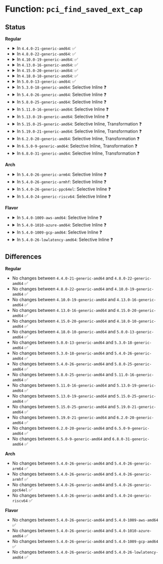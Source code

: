 # Function: <code>pci_find_saved_ext_cap</code>

## Status
<b>Regular</b>
<ul>
<li>
<details>
<summary>In <code>4.4.0-21-generic-amd64</code>: ✅</summary>

```c
struct pci_cap_saved_state * pci_find_saved_ext_cap(struct pci_dev * dev, u16 cap)
```

```json
{
  "name": "pci_find_saved_ext_cap",
  "collision_type": "Unique Global",
  "inline_type": "No",
  "funcs": [
    {
      "addr": 18446744071583263408,
      "name": "pci_find_saved_ext_cap",
      "external": true,
      "loc": "drivers/pci/pci.c:956",
      "file": "drivers/pci/pci.c",
      "inline": "seen, unknown",
      "caller_inline": [],
      "caller_func": [
        "drivers/pci/vc.c:pci_save_vc_state",
        "drivers/pci/vc.c:pci_restore_vc_state"
      ]
    }
  ],
  "symbols": [
    {
      "addr": 18446744071583263408,
      "name": "pci_find_saved_ext_cap",
      "section": ".text",
      "bind": "STB_GLOBAL",
      "size": 47
    }
  ]
}
```
</details>
</li>
<li>
<details>
<summary>In <code>4.8.0-22-generic-amd64</code>: ✅</summary>

```c
struct pci_cap_saved_state * pci_find_saved_ext_cap(struct pci_dev * dev, u16 cap)
```

```json
{
  "name": "pci_find_saved_ext_cap",
  "collision_type": "Unique Global",
  "inline_type": "No",
  "funcs": [
    {
      "addr": 18446744071583573568,
      "name": "pci_find_saved_ext_cap",
      "external": true,
      "loc": "drivers/pci/pci.c:977",
      "file": "drivers/pci/pci.c",
      "inline": "seen, unknown",
      "caller_inline": [],
      "caller_func": [
        "drivers/pci/vc.c:pci_restore_vc_state",
        "drivers/pci/vc.c:pci_save_vc_state"
      ]
    }
  ],
  "symbols": [
    {
      "addr": 18446744071583573568,
      "name": "pci_find_saved_ext_cap",
      "section": ".text",
      "bind": "STB_GLOBAL",
      "size": 47
    }
  ]
}
```
</details>
</li>
<li>
<details>
<summary>In <code>4.10.0-19-generic-amd64</code>: ✅</summary>

```c
struct pci_cap_saved_state * pci_find_saved_ext_cap(struct pci_dev * dev, u16 cap)
```

```json
{
  "name": "pci_find_saved_ext_cap",
  "collision_type": "Unique Global",
  "inline_type": "No",
  "funcs": [
    {
      "addr": 18446744071583710160,
      "name": "pci_find_saved_ext_cap",
      "external": true,
      "loc": "drivers/pci/pci.c:1002",
      "file": "drivers/pci/pci.c",
      "inline": "seen, unknown",
      "caller_inline": [],
      "caller_func": [
        "drivers/pci/vc.c:pci_restore_vc_state",
        "drivers/pci/vc.c:pci_save_vc_state"
      ]
    }
  ],
  "symbols": [
    {
      "addr": 18446744071583710160,
      "name": "pci_find_saved_ext_cap",
      "section": ".text",
      "bind": "STB_GLOBAL",
      "size": 47
    }
  ]
}
```
</details>
</li>
<li>
<details>
<summary>In <code>4.13.0-16-generic-amd64</code>: ✅</summary>

```c
struct pci_cap_saved_state * pci_find_saved_ext_cap(struct pci_dev * dev, u16 cap)
```

```json
{
  "name": "pci_find_saved_ext_cap",
  "collision_type": "Unique Global",
  "inline_type": "No",
  "funcs": [
    {
      "addr": 18446744071583751168,
      "name": "pci_find_saved_ext_cap",
      "external": true,
      "loc": "drivers/pci/pci.c:998",
      "file": "drivers/pci/pci.c",
      "inline": "seen, unknown",
      "caller_inline": [],
      "caller_func": [
        "drivers/pci/vc.c:pci_restore_vc_state",
        "drivers/pci/vc.c:pci_save_vc_state"
      ]
    }
  ],
  "symbols": [
    {
      "addr": 18446744071583751168,
      "name": "pci_find_saved_ext_cap",
      "section": ".text",
      "bind": "STB_GLOBAL",
      "size": 43
    }
  ]
}
```
</details>
</li>
<li>
<details>
<summary>In <code>4.15.0-20-generic-amd64</code>: ✅</summary>

```c
struct pci_cap_saved_state * pci_find_saved_ext_cap(struct pci_dev * dev, u16 cap)
```

```json
{
  "name": "pci_find_saved_ext_cap",
  "collision_type": "Unique Global",
  "inline_type": "No",
  "funcs": [
    {
      "addr": 18446744071584010208,
      "name": "pci_find_saved_ext_cap",
      "external": true,
      "loc": "drivers/pci/pci.c:1001",
      "file": "drivers/pci/pci.c",
      "inline": "seen, unknown",
      "caller_inline": [],
      "caller_func": [
        "drivers/pci/vc.c:pci_restore_vc_state",
        "drivers/pci/vc.c:pci_save_vc_state"
      ]
    }
  ],
  "symbols": [
    {
      "addr": 18446744071584010208,
      "name": "pci_find_saved_ext_cap",
      "section": ".text",
      "bind": "STB_GLOBAL",
      "size": 43
    }
  ]
}
```
</details>
</li>
<li>
<details>
<summary>In <code>4.18.0-10-generic-amd64</code>: ✅</summary>

```c
struct pci_cap_saved_state * pci_find_saved_ext_cap(struct pci_dev * dev, u16 cap)
```

```json
{
  "name": "pci_find_saved_ext_cap",
  "collision_type": "Unique Global",
  "inline_type": "No",
  "funcs": [
    {
      "addr": 18446744071584205824,
      "name": "pci_find_saved_ext_cap",
      "external": true,
      "loc": "drivers/pci/pci.c:1013",
      "file": "drivers/pci/pci.c",
      "inline": "seen, unknown",
      "caller_inline": [],
      "caller_func": [
        "drivers/pci/vc.c:pci_restore_vc_state",
        "drivers/pci/vc.c:pci_save_vc_state"
      ]
    }
  ],
  "symbols": [
    {
      "addr": 18446744071584205824,
      "name": "pci_find_saved_ext_cap",
      "section": ".text",
      "bind": "STB_GLOBAL",
      "size": 45
    }
  ]
}
```
</details>
</li>
<li>
<details>
<summary>In <code>5.0.0-13-generic-amd64</code>: ✅</summary>

```c
struct pci_cap_saved_state * pci_find_saved_ext_cap(struct pci_dev * dev, u16 cap)
```

```json
{
  "name": "pci_find_saved_ext_cap",
  "collision_type": "Unique Global",
  "inline_type": "No",
  "funcs": [
    {
      "addr": 18446744071584293632,
      "name": "pci_find_saved_ext_cap",
      "external": true,
      "loc": "drivers/pci/pci.c:1184",
      "file": "drivers/pci/pci.c",
      "inline": "seen, unknown",
      "caller_inline": [],
      "caller_func": [
        "drivers/pci/vc.c:pci_restore_vc_state",
        "drivers/pci/vc.c:pci_save_vc_state",
        "drivers/pci/pcie/dpc.c:pci_restore_dpc_state",
        "drivers/pci/pcie/dpc.c:pci_save_dpc_state"
      ]
    }
  ],
  "symbols": [
    {
      "addr": 18446744071584293632,
      "name": "pci_find_saved_ext_cap",
      "section": ".text",
      "bind": "STB_GLOBAL",
      "size": 45
    }
  ]
}
```
</details>
</li>
<li>
<details>
<summary>In <code>5.3.0-18-generic-amd64</code>: Selective Inline ❓</summary>

```c
struct pci_cap_saved_state * pci_find_saved_ext_cap(struct pci_dev * dev, u16 cap)
```

```json
{
  "name": "pci_find_saved_ext_cap",
  "collision_type": "Unique Global",
  "inline_type": "Selective",
  "funcs": [
    {
      "addr": 18446744071584484505,
      "name": "pci_find_saved_ext_cap",
      "external": true,
      "loc": "drivers/pci/pci.c:1213",
      "file": "drivers/pci/pci.c",
      "inline": "not declared, inlined",
      "caller_inline": [],
      "caller_func": [
        "drivers/pci/vc.c:pci_restore_vc_state",
        "drivers/pci/vc.c:pci_save_vc_state",
        "drivers/pci/pcie/dpc.c:pci_restore_dpc_state",
        "drivers/pci/pcie/dpc.c:pci_save_dpc_state"
      ]
    }
  ],
  "symbols": [
    {
      "addr": 18446744071584487888,
      "name": "pci_find_saved_ext_cap",
      "section": ".text",
      "bind": "STB_GLOBAL",
      "size": 45
    }
  ]
}
```
</details>
</li>
<li>
<details>
<summary>In <code>5.4.0-26-generic-amd64</code>: Selective Inline ❓</summary>

```c
struct pci_cap_saved_state * pci_find_saved_ext_cap(struct pci_dev * dev, u16 cap)
```

```json
{
  "name": "pci_find_saved_ext_cap",
  "collision_type": "Unique Global",
  "inline_type": "Selective",
  "funcs": [
    {
      "addr": 18446744071584620199,
      "name": "pci_find_saved_ext_cap",
      "external": true,
      "loc": "drivers/pci/pci.c:1209",
      "file": "drivers/pci/pci.c",
      "inline": "not declared, inlined",
      "caller_inline": [],
      "caller_func": [
        "drivers/pci/vc.c:pci_restore_vc_state",
        "drivers/pci/vc.c:pci_save_vc_state",
        "drivers/pci/pcie/dpc.c:pci_restore_dpc_state",
        "drivers/pci/pcie/dpc.c:pci_save_dpc_state"
      ]
    }
  ],
  "symbols": [
    {
      "addr": 18446744071584623472,
      "name": "pci_find_saved_ext_cap",
      "section": ".text",
      "bind": "STB_GLOBAL",
      "size": 45
    }
  ]
}
```
</details>
</li>
<li>
<details>
<summary>In <code>5.8.0-25-generic-amd64</code>: Selective Inline ❓</summary>

```c
struct pci_cap_saved_state * pci_find_saved_ext_cap(struct pci_dev * dev, u16 cap)
```

```json
{
  "name": "pci_find_saved_ext_cap",
  "collision_type": "Unique Global",
  "inline_type": "Selective",
  "funcs": [
    {
      "addr": 18446744071585303599,
      "name": "pci_find_saved_ext_cap",
      "external": true,
      "loc": "drivers/pci/pci.c:1274",
      "file": "drivers/pci/pci.c",
      "inline": "not declared, inlined",
      "caller_inline": [
        "drivers/pci/pci.c:pci_save_state"
      ],
      "caller_func": [
        "drivers/pci/vc.c:pci_restore_vc_state",
        "drivers/pci/vc.c:pci_save_vc_state",
        "drivers/pci/pcie/aer.c:pci_restore_aer_state",
        "drivers/pci/pcie/aer.c:pci_save_aer_state",
        "drivers/pci/pcie/dpc.c:pci_restore_dpc_state",
        "drivers/pci/pcie/dpc.c:pci_save_dpc_state"
      ]
    }
  ],
  "symbols": [
    {
      "addr": 18446744071585306384,
      "name": "pci_find_saved_ext_cap",
      "section": ".text",
      "bind": "STB_GLOBAL",
      "size": 45
    }
  ]
}
```
</details>
</li>
<li>
<details>
<summary>In <code>5.11.0-16-generic-amd64</code>: Selective Inline ❓</summary>

```c
struct pci_cap_saved_state * pci_find_saved_ext_cap(struct pci_dev * dev, u16 cap)
```

```json
{
  "name": "pci_find_saved_ext_cap",
  "collision_type": "Unique Global",
  "inline_type": "Selective",
  "funcs": [
    {
      "addr": 18446744071585459794,
      "name": "pci_find_saved_ext_cap",
      "external": true,
      "loc": "drivers/pci/pci.c:1408",
      "file": "drivers/pci/pci.c",
      "inline": "not declared, inlined",
      "caller_inline": [
        "drivers/pci/pci.c:pci_save_state"
      ],
      "caller_func": [
        "drivers/pci/vc.c:pci_restore_vc_state",
        "drivers/pci/vc.c:pci_save_vc_state",
        "drivers/pci/pcie/aer.c:pci_restore_aer_state",
        "drivers/pci/pcie/aer.c:pci_save_aer_state",
        "drivers/pci/pcie/dpc.c:pci_restore_dpc_state",
        "drivers/pci/pcie/dpc.c:pci_save_dpc_state",
        "drivers/pci/pcie/ptm.c:pci_restore_ptm_state",
        "drivers/pci/pcie/ptm.c:pci_save_ptm_state"
      ]
    }
  ],
  "symbols": [
    {
      "addr": 18446744071585463008,
      "name": "pci_find_saved_ext_cap",
      "section": ".text",
      "bind": "STB_GLOBAL",
      "size": 45
    }
  ]
}
```
</details>
</li>
<li>
<details>
<summary>In <code>5.13.0-19-generic-amd64</code>: Selective Inline ❓</summary>

```c
struct pci_cap_saved_state * pci_find_saved_ext_cap(struct pci_dev * dev, u16 cap)
```

```json
{
  "name": "pci_find_saved_ext_cap",
  "collision_type": "Unique Global",
  "inline_type": "Selective",
  "funcs": [
    {
      "addr": 18446744071585339682,
      "name": "pci_find_saved_ext_cap",
      "external": true,
      "loc": "drivers/pci/pci.c:1438",
      "file": "drivers/pci/pci.c",
      "inline": "not declared, inlined",
      "caller_inline": [
        "drivers/pci/pci.c:pci_save_state"
      ],
      "caller_func": [
        "drivers/pci/vc.c:pci_restore_vc_state",
        "drivers/pci/vc.c:pci_save_vc_state",
        "drivers/pci/pcie/aer.c:pci_restore_aer_state",
        "drivers/pci/pcie/aer.c:pci_save_aer_state",
        "drivers/pci/pcie/dpc.c:pci_restore_dpc_state",
        "drivers/pci/pcie/dpc.c:pci_save_dpc_state",
        "drivers/pci/pcie/ptm.c:pci_restore_ptm_state",
        "drivers/pci/pcie/ptm.c:pci_save_ptm_state"
      ]
    }
  ],
  "symbols": [
    {
      "addr": 18446744071585343120,
      "name": "pci_find_saved_ext_cap",
      "section": ".text",
      "bind": "STB_GLOBAL",
      "size": 45
    }
  ]
}
```
</details>
</li>
<li>
<details>
<summary>In <code>5.15.0-25-generic-amd64</code>: Selective Inline, Transformation ❓</summary>

```c
struct pci_cap_saved_state * pci_find_saved_ext_cap(struct pci_dev * dev, u16 cap)
```

```json
{
  "name": "pci_find_saved_ext_cap",
  "collision_type": "Unique Global",
  "inline_type": "Selective",
  "funcs": [
    {
      "addr": 18446744071585796554,
      "name": "pci_find_saved_ext_cap",
      "external": true,
      "loc": "drivers/pci/pci.c:1448",
      "file": "drivers/pci/pci.c",
      "inline": "not declared, inlined",
      "caller_inline": [
        "drivers/pci/pci.c:pci_save_state"
      ],
      "caller_func": [
        "drivers/pci/vc.c:pci_restore_vc_state",
        "drivers/pci/vc.c:pci_save_vc_state",
        "drivers/pci/pcie/aer.c:pci_restore_aer_state",
        "drivers/pci/pcie/aer.c:pci_save_aer_state",
        "drivers/pci/pcie/dpc.c:pci_restore_dpc_state",
        "drivers/pci/pcie/dpc.c:pci_save_dpc_state",
        "drivers/pci/pcie/ptm.c:pci_restore_ptm_state",
        "drivers/pci/pcie/ptm.c:pci_save_ptm_state"
      ]
    }
  ],
  "symbols": [
    {
      "addr": 18446744071592364085,
      "name": "pci_find_saved_ext_cap.cold",
      "section": ".text",
      "bind": "STB_LOCAL",
      "size": 28
    },
    {
      "addr": 18446744071585799552,
      "name": "pci_find_saved_ext_cap",
      "section": ".text",
      "bind": "STB_GLOBAL",
      "size": 89
    }
  ]
}
```
</details>
</li>
<li>
<details>
<summary>In <code>5.19.0-21-generic-amd64</code>: Selective Inline, Transformation ❓</summary>

```c
struct pci_cap_saved_state * pci_find_saved_ext_cap(struct pci_dev * dev, u16 cap)
```

```json
{
  "name": "pci_find_saved_ext_cap",
  "collision_type": "Unique Global",
  "inline_type": "Selective",
  "funcs": [
    {
      "addr": 18446744071586984258,
      "name": "pci_find_saved_ext_cap",
      "external": true,
      "loc": "drivers/pci/pci.c:1509",
      "file": "drivers/pci/pci.c",
      "inline": "not declared, inlined",
      "caller_inline": [
        "drivers/pci/pci.c:pci_save_state"
      ],
      "caller_func": [
        "drivers/pci/vc.c:pci_restore_vc_state",
        "drivers/pci/vc.c:pci_save_vc_state",
        "drivers/pci/pcie/aspm.c:pci_restore_aspm_l1ss_state",
        "drivers/pci/pcie/aspm.c:pci_save_aspm_l1ss_state",
        "drivers/pci/pcie/aer.c:pci_restore_aer_state",
        "drivers/pci/pcie/aer.c:pci_save_aer_state",
        "drivers/pci/pcie/dpc.c:pci_restore_dpc_state",
        "drivers/pci/pcie/dpc.c:pci_save_dpc_state",
        "drivers/pci/pcie/ptm.c:pci_restore_ptm_state",
        "drivers/pci/pcie/ptm.c:pci_save_ptm_state"
      ]
    }
  ],
  "symbols": [
    {
      "addr": 18446744071594226330,
      "name": "pci_find_saved_ext_cap.cold",
      "section": ".text",
      "bind": "STB_LOCAL",
      "size": 28
    },
    {
      "addr": 18446744071586987472,
      "name": "pci_find_saved_ext_cap",
      "section": ".text",
      "bind": "STB_GLOBAL",
      "size": 113
    }
  ]
}
```
</details>
</li>
<li>
<details>
<summary>In <code>6.2.0-20-generic-amd64</code>: Selective Inline, Transformation ❓</summary>

```c
struct pci_cap_saved_state * pci_find_saved_ext_cap(struct pci_dev * dev, u16 cap)
```

```json
{
  "name": "pci_find_saved_ext_cap",
  "collision_type": "Unique Global",
  "inline_type": "Selective",
  "funcs": [
    {
      "addr": 18446744071588151031,
      "name": "pci_find_saved_ext_cap",
      "external": true,
      "loc": "drivers/pci/pci.c:1487",
      "file": "drivers/pci/pci.c",
      "inline": "not declared, inlined",
      "caller_inline": [
        "drivers/pci/pci.c:pci_save_state"
      ],
      "caller_func": [
        "drivers/pci/vc.c:pci_restore_vc_state",
        "drivers/pci/vc.c:pci_save_vc_state",
        "drivers/pci/pcie/aer.c:pci_restore_aer_state",
        "drivers/pci/pcie/aer.c:pci_save_aer_state",
        "drivers/pci/pcie/dpc.c:pci_restore_dpc_state",
        "drivers/pci/pcie/dpc.c:pci_save_dpc_state",
        "drivers/pci/pcie/ptm.c:pci_restore_ptm_state",
        "drivers/pci/pcie/ptm.c:pci_save_ptm_state"
      ]
    }
  ],
  "symbols": [
    {
      "addr": 18446744071596208506,
      "name": "pci_find_saved_ext_cap.cold",
      "section": ".text",
      "bind": "STB_LOCAL",
      "size": 28
    },
    {
      "addr": 18446744071588154560,
      "name": "pci_find_saved_ext_cap",
      "section": ".text",
      "bind": "STB_GLOBAL",
      "size": 113
    }
  ]
}
```
</details>
</li>
<li>
<details>
<summary>In <code>6.5.0-9-generic-amd64</code>: Selective Inline, Transformation ❓</summary>

```c
struct pci_cap_saved_state * pci_find_saved_ext_cap(struct pci_dev * dev, u16 cap)
```

```json
{
  "name": "pci_find_saved_ext_cap",
  "collision_type": "Unique Global",
  "inline_type": "Selective",
  "funcs": [
    {
      "addr": 18446744071588426583,
      "name": "pci_find_saved_ext_cap",
      "external": true,
      "loc": "drivers/pci/pci.c:1525",
      "file": "drivers/pci/pci.c",
      "inline": "not declared, inlined",
      "caller_inline": [
        "drivers/pci/pci.c:pci_save_state"
      ],
      "caller_func": [
        "drivers/pci/vc.c:pci_restore_vc_state",
        "drivers/pci/vc.c:pci_save_vc_state",
        "drivers/pci/pcie/aer.c:pci_restore_aer_state",
        "drivers/pci/pcie/aer.c:pci_save_aer_state",
        "drivers/pci/pcie/dpc.c:pci_restore_dpc_state",
        "drivers/pci/pcie/dpc.c:pci_save_dpc_state",
        "drivers/pci/pcie/ptm.c:pci_restore_ptm_state",
        "drivers/pci/pcie/ptm.c:pci_save_ptm_state"
      ]
    }
  ],
  "symbols": [
    {
      "addr": 18446744071596733664,
      "name": "pci_find_saved_ext_cap.cold",
      "section": ".text",
      "bind": "STB_LOCAL",
      "size": 28
    },
    {
      "addr": 18446744071588430080,
      "name": "pci_find_saved_ext_cap",
      "section": ".text",
      "bind": "STB_GLOBAL",
      "size": 113
    }
  ]
}
```
</details>
</li>
<li>
<details>
<summary>In <code>6.8.0-31-generic-amd64</code>: Selective Inline, Transformation ❓</summary>

```c
struct pci_cap_saved_state * pci_find_saved_ext_cap(struct pci_dev * dev, u16 cap)
```

```json
{
  "name": "pci_find_saved_ext_cap",
  "collision_type": "Unique Global",
  "inline_type": "Selective",
  "funcs": [
    {
      "addr": 18446744071588722903,
      "name": "pci_find_saved_ext_cap",
      "external": true,
      "loc": "drivers/pci/pci.c:1623",
      "file": "drivers/pci/pci.c",
      "inline": "not declared, inlined",
      "caller_inline": [
        "drivers/pci/pci.c:pci_save_state"
      ],
      "caller_func": [
        "drivers/pci/vc.c:pci_restore_vc_state",
        "drivers/pci/vc.c:pci_save_vc_state",
        "drivers/pci/pcie/aer.c:pci_restore_aer_state",
        "drivers/pci/pcie/aer.c:pci_save_aer_state",
        "drivers/pci/pcie/dpc.c:pci_restore_dpc_state",
        "drivers/pci/pcie/dpc.c:pci_save_dpc_state",
        "drivers/pci/pcie/ptm.c:pci_restore_ptm_state",
        "drivers/pci/pcie/ptm.c:pci_save_ptm_state"
      ]
    }
  ],
  "symbols": [
    {
      "addr": 18446744071597642087,
      "name": "pci_find_saved_ext_cap.cold",
      "section": ".text",
      "bind": "STB_LOCAL",
      "size": 28
    },
    {
      "addr": 18446744071588726736,
      "name": "pci_find_saved_ext_cap",
      "section": ".text",
      "bind": "STB_GLOBAL",
      "size": 113
    }
  ]
}
```
</details>
</li>
</ul>
<b>Arch</b>
<ul>
<li>
<details>
<summary>In <code>5.4.0-26-generic-arm64</code>: Selective Inline ❓</summary>

```c
struct pci_cap_saved_state * pci_find_saved_ext_cap(struct pci_dev * dev, u16 cap)
```

```json
{
  "name": "pci_find_saved_ext_cap",
  "collision_type": "Unique Global",
  "inline_type": "Selective",
  "funcs": [
    {
      "addr": 18446603336496861468,
      "name": "pci_find_saved_ext_cap",
      "external": true,
      "loc": "drivers/pci/pci.c:1209",
      "file": "drivers/pci/pci.c",
      "inline": "not declared, inlined",
      "caller_inline": [],
      "caller_func": [
        "drivers/pci/vc.c:pci_restore_vc_state",
        "drivers/pci/vc.c:pci_save_vc_state",
        "drivers/pci/pcie/dpc.c:pci_restore_dpc_state",
        "drivers/pci/pcie/dpc.c:pci_save_dpc_state"
      ]
    }
  ],
  "symbols": [
    {
      "addr": 18446603336496867368,
      "name": "pci_find_saved_ext_cap",
      "section": ".text",
      "bind": "STB_GLOBAL",
      "size": 80
    }
  ]
}
```
</details>
</li>
<li>
<details>
<summary>In <code>5.4.0-26-generic-armhf</code>: Selective Inline ❓</summary>

```c
struct pci_cap_saved_state * pci_find_saved_ext_cap(struct pci_dev * dev, u16 cap)
```

```json
{
  "name": "pci_find_saved_ext_cap",
  "collision_type": "Unique Global",
  "inline_type": "Selective",
  "funcs": [
    {
      "addr": 3230141804,
      "name": "pci_find_saved_ext_cap",
      "external": true,
      "loc": "drivers/pci/pci.c:1209",
      "file": "drivers/pci/pci.c",
      "inline": "not declared, inlined",
      "caller_inline": [],
      "caller_func": [
        "drivers/pci/vc.c:pci_restore_vc_state",
        "drivers/pci/vc.c:pci_save_vc_state",
        "drivers/pci/pcie/dpc.c:pci_restore_dpc_state",
        "drivers/pci/pcie/dpc.c:pci_save_dpc_state"
      ]
    }
  ],
  "symbols": [
    {
      "addr": 3230145304,
      "name": "pci_find_saved_ext_cap",
      "section": ".text",
      "bind": "STB_GLOBAL",
      "size": 76
    }
  ]
}
```
</details>
</li>
<li>
<details>
<summary>In <code>5.4.0-26-generic-ppc64el</code>: Selective Inline ❓</summary>

```c
struct pci_cap_saved_state * pci_find_saved_ext_cap(struct pci_dev * dev, u16 cap)
```

```json
{
  "name": "pci_find_saved_ext_cap",
  "collision_type": "Unique Global",
  "inline_type": "Selective",
  "funcs": [
    {
      "addr": 13835058055290943624,
      "name": "pci_find_saved_ext_cap",
      "external": true,
      "loc": "drivers/pci/pci.c:1209",
      "file": "drivers/pci/pci.c",
      "inline": "not declared, inlined",
      "caller_inline": [],
      "caller_func": [
        "drivers/pci/vc.c:pci_restore_vc_state",
        "drivers/pci/vc.c:pci_save_vc_state"
      ]
    }
  ],
  "symbols": [
    {
      "addr": 13835058055290948720,
      "name": "pci_find_saved_ext_cap",
      "section": ".text",
      "bind": "STB_GLOBAL",
      "size": 84
    }
  ]
}
```
</details>
</li>
<li>
<details>
<summary>In <code>5.4.0-24-generic-riscv64</code>: Selective Inline ❓</summary>

```c
struct pci_cap_saved_state * pci_find_saved_ext_cap(struct pci_dev * dev, u16 cap)
```

```json
{
  "name": "pci_find_saved_ext_cap",
  "collision_type": "Unique Global",
  "inline_type": "Selective",
  "funcs": [
    {
      "addr": 18446743936275563358,
      "name": "pci_find_saved_ext_cap",
      "external": true,
      "loc": "drivers/pci/pci.c:1209",
      "file": "drivers/pci/pci.c",
      "inline": "not declared, inlined",
      "caller_inline": [],
      "caller_func": [
        "drivers/pci/vc.c:pci_restore_vc_state",
        "drivers/pci/vc.c:pci_save_vc_state",
        "drivers/pci/pcie/dpc.c:pci_restore_dpc_state",
        "drivers/pci/pcie/dpc.c:pci_save_dpc_state"
      ]
    }
  ],
  "symbols": [
    {
      "addr": 18446743936275567068,
      "name": "pci_find_saved_ext_cap",
      "section": ".text",
      "bind": "STB_GLOBAL",
      "size": 68
    }
  ]
}
```
</details>
</li>
</ul>
<b>Flavor</b>
<ul>
<li>
<details>
<summary>In <code>5.4.0-1009-aws-amd64</code>: Selective Inline ❓</summary>

```c
struct pci_cap_saved_state * pci_find_saved_ext_cap(struct pci_dev * dev, u16 cap)
```

```json
{
  "name": "pci_find_saved_ext_cap",
  "collision_type": "Unique Global",
  "inline_type": "Selective",
  "funcs": [
    {
      "addr": 18446744071584572359,
      "name": "pci_find_saved_ext_cap",
      "external": true,
      "loc": "drivers/pci/pci.c:1209",
      "file": "drivers/pci/pci.c",
      "inline": "not declared, inlined",
      "caller_inline": [],
      "caller_func": [
        "drivers/pci/vc.c:pci_restore_vc_state",
        "drivers/pci/vc.c:pci_save_vc_state",
        "drivers/pci/pcie/dpc.c:pci_restore_dpc_state",
        "drivers/pci/pcie/dpc.c:pci_save_dpc_state"
      ]
    }
  ],
  "symbols": [
    {
      "addr": 18446744071584575632,
      "name": "pci_find_saved_ext_cap",
      "section": ".text",
      "bind": "STB_GLOBAL",
      "size": 45
    }
  ]
}
```
</details>
</li>
<li>
<details>
<summary>In <code>5.4.0-1010-azure-amd64</code>: Selective Inline ❓</summary>

```c
struct pci_cap_saved_state * pci_find_saved_ext_cap(struct pci_dev * dev, u16 cap)
```

```json
{
  "name": "pci_find_saved_ext_cap",
  "collision_type": "Unique Global",
  "inline_type": "Selective",
  "funcs": [
    {
      "addr": 18446744071584500519,
      "name": "pci_find_saved_ext_cap",
      "external": true,
      "loc": "drivers/pci/pci.c:1209",
      "file": "drivers/pci/pci.c",
      "inline": "not declared, inlined",
      "caller_inline": [],
      "caller_func": [
        "drivers/pci/vc.c:pci_restore_vc_state",
        "drivers/pci/vc.c:pci_save_vc_state",
        "drivers/pci/pcie/dpc.c:pci_restore_dpc_state",
        "drivers/pci/pcie/dpc.c:pci_save_dpc_state"
      ]
    }
  ],
  "symbols": [
    {
      "addr": 18446744071584503792,
      "name": "pci_find_saved_ext_cap",
      "section": ".text",
      "bind": "STB_GLOBAL",
      "size": 45
    }
  ]
}
```
</details>
</li>
<li>
<details>
<summary>In <code>5.4.0-1009-gcp-amd64</code>: Selective Inline ❓</summary>

```c
struct pci_cap_saved_state * pci_find_saved_ext_cap(struct pci_dev * dev, u16 cap)
```

```json
{
  "name": "pci_find_saved_ext_cap",
  "collision_type": "Unique Global",
  "inline_type": "Selective",
  "funcs": [
    {
      "addr": 18446744071584570359,
      "name": "pci_find_saved_ext_cap",
      "external": true,
      "loc": "drivers/pci/pci.c:1209",
      "file": "drivers/pci/pci.c",
      "inline": "not declared, inlined",
      "caller_inline": [],
      "caller_func": [
        "drivers/pci/vc.c:pci_restore_vc_state",
        "drivers/pci/vc.c:pci_save_vc_state",
        "drivers/pci/pcie/dpc.c:pci_restore_dpc_state",
        "drivers/pci/pcie/dpc.c:pci_save_dpc_state"
      ]
    }
  ],
  "symbols": [
    {
      "addr": 18446744071584573632,
      "name": "pci_find_saved_ext_cap",
      "section": ".text",
      "bind": "STB_GLOBAL",
      "size": 45
    }
  ]
}
```
</details>
</li>
<li>
<details>
<summary>In <code>5.4.0-26-lowlatency-amd64</code>: Selective Inline ❓</summary>

```c
struct pci_cap_saved_state * pci_find_saved_ext_cap(struct pci_dev * dev, u16 cap)
```

```json
{
  "name": "pci_find_saved_ext_cap",
  "collision_type": "Unique Global",
  "inline_type": "Selective",
  "funcs": [
    {
      "addr": 18446744071584678343,
      "name": "pci_find_saved_ext_cap",
      "external": true,
      "loc": "drivers/pci/pci.c:1209",
      "file": "drivers/pci/pci.c",
      "inline": "not declared, inlined",
      "caller_inline": [],
      "caller_func": [
        "drivers/pci/vc.c:pci_restore_vc_state",
        "drivers/pci/vc.c:pci_save_vc_state",
        "drivers/pci/pcie/dpc.c:pci_restore_dpc_state",
        "drivers/pci/pcie/dpc.c:pci_save_dpc_state"
      ]
    }
  ],
  "symbols": [
    {
      "addr": 18446744071584681376,
      "name": "pci_find_saved_ext_cap",
      "section": ".text",
      "bind": "STB_GLOBAL",
      "size": 45
    }
  ]
}
```
</details>
</li>
</ul>

## Differences
<b>Regular</b>
<ul>
<li>
No changes between <code>4.4.0-21-generic-amd64</code> and <code>4.8.0-22-generic-amd64</code> ✅
</li>
<li>
No changes between <code>4.8.0-22-generic-amd64</code> and <code>4.10.0-19-generic-amd64</code> ✅
</li>
<li>
No changes between <code>4.10.0-19-generic-amd64</code> and <code>4.13.0-16-generic-amd64</code> ✅
</li>
<li>
No changes between <code>4.13.0-16-generic-amd64</code> and <code>4.15.0-20-generic-amd64</code> ✅
</li>
<li>
No changes between <code>4.15.0-20-generic-amd64</code> and <code>4.18.0-10-generic-amd64</code> ✅
</li>
<li>
No changes between <code>4.18.0-10-generic-amd64</code> and <code>5.0.0-13-generic-amd64</code> ✅
</li>
<li>
No changes between <code>5.0.0-13-generic-amd64</code> and <code>5.3.0-18-generic-amd64</code> ✅
</li>
<li>
No changes between <code>5.3.0-18-generic-amd64</code> and <code>5.4.0-26-generic-amd64</code> ✅
</li>
<li>
No changes between <code>5.4.0-26-generic-amd64</code> and <code>5.8.0-25-generic-amd64</code> ✅
</li>
<li>
No changes between <code>5.8.0-25-generic-amd64</code> and <code>5.11.0-16-generic-amd64</code> ✅
</li>
<li>
No changes between <code>5.11.0-16-generic-amd64</code> and <code>5.13.0-19-generic-amd64</code> ✅
</li>
<li>
No changes between <code>5.13.0-19-generic-amd64</code> and <code>5.15.0-25-generic-amd64</code> ✅
</li>
<li>
No changes between <code>5.15.0-25-generic-amd64</code> and <code>5.19.0-21-generic-amd64</code> ✅
</li>
<li>
No changes between <code>5.19.0-21-generic-amd64</code> and <code>6.2.0-20-generic-amd64</code> ✅
</li>
<li>
No changes between <code>6.2.0-20-generic-amd64</code> and <code>6.5.0-9-generic-amd64</code> ✅
</li>
<li>
No changes between <code>6.5.0-9-generic-amd64</code> and <code>6.8.0-31-generic-amd64</code> ✅
</li>
</ul>
<b>Arch</b>
<ul>
<li>
No changes between <code>5.4.0-26-generic-amd64</code> and <code>5.4.0-26-generic-arm64</code> ✅
</li>
<li>
No changes between <code>5.4.0-26-generic-amd64</code> and <code>5.4.0-26-generic-armhf</code> ✅
</li>
<li>
No changes between <code>5.4.0-26-generic-amd64</code> and <code>5.4.0-26-generic-ppc64el</code> ✅
</li>
<li>
No changes between <code>5.4.0-26-generic-amd64</code> and <code>5.4.0-24-generic-riscv64</code> ✅
</li>
</ul>
<b>Flavor</b>
<ul>
<li>
No changes between <code>5.4.0-26-generic-amd64</code> and <code>5.4.0-1009-aws-amd64</code> ✅
</li>
<li>
No changes between <code>5.4.0-26-generic-amd64</code> and <code>5.4.0-1010-azure-amd64</code> ✅
</li>
<li>
No changes between <code>5.4.0-26-generic-amd64</code> and <code>5.4.0-1009-gcp-amd64</code> ✅
</li>
<li>
No changes between <code>5.4.0-26-generic-amd64</code> and <code>5.4.0-26-lowlatency-amd64</code> ✅
</li>
</ul>
